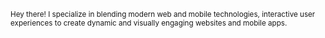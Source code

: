 <p><small>Hey there! I specialize in blending modern web and mobile technologies, interactive user experiences to create dynamic and visually engaging websites and mobile apps. </small>
</p>
